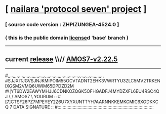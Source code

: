 
# [ [nailara 'protocol seven' project](http://nailara.network/) ]

### [ source code version : ZHPIZUNGEA-4524.0 ]

### ( this is the public domain [license](../license)d 'base' branch )
---
## current [release](https://github.com/nailara-technologies/protocol-7/releases) \\\\// [AMOS7-v2.22.5](https://github.com/nailara-technologies/protocol-7/releases/tag/AMOS7-v2.22.5)
---

#,,..,,,.,...,,.,,.,,,,,,,..,,.,,,,..,,.,,,,.,..,,...,...,.,.,,.,,.,.,,,,,,,.,
#SJJXITJGVSJNJKMIPOIM55OCVTADNT2EHK3VWRTYU3ZLC5MV2TRKENIXGSM2VMQ6UWIM65DPDZD2M
#\\\|YT6DW2EAWYMHJJ6CDNKOZQGK5OFHGADFJ4MYDZXFL6EU4RSC4QJ \ / AMOS7 \ YOURUM ::
#\[7]CTSF26PZ7MPEYEY2Z6U7XYXUNTTYH7AARNNKKEMKCMIC6XODKKCQ 7  DATA SIGNATURE ::
#:::::::::::::::::::::::::::::::::::::::::::::::::::::::::::::::::::::::::::::
